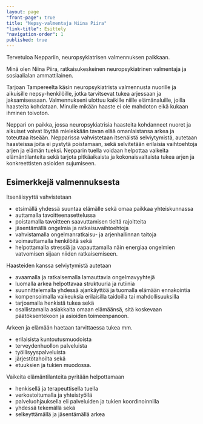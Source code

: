 ```yaml
---
layout: page
"front-page": true
title: "Nepsy-valmentaja Niina Piira"
"link-title": Esittely
"navigation-order": 1
published: true
---
```


Tervetuloa Neppariin, neuropsykiatrisen valmennuksen paikkaan.

Minä olen Niina Piira, ratkaisukeskeinen neuropsykiatrinen valmentaja ja sosiaalialan ammattilainen.

Tarjoan Tampereelta käsin neuropsykiatrista valmennusta nuorille ja aikuisille nepsy-henkilöille, jotka tarvitsevat tukea arjessaan ja jaksamisessaan. Valmennukseni ulottuu kaikille niille elämänaluille, joilla haasteita kohdataan. Minulle mikään haaste ei ole mahdoton eikä kukaan ihminen toivoton.

Neppari on paikka, jossa neuropsykiatrisia haasteita kohdanneet nuoret ja aikuiset voivat löytää mielekkään tavan elää omanlaistansa arkea ja toteuttaa itseään. Nepparissa vahvistetaan itsenäistä selviytymistä, autetaan haasteissa joita ei pystytä poistamaan, sekä selvitetään erilaisia vaihtoehtoja arjen ja elämän tueksi. Nepparin tuella voidaan helpottaa vaikeita elämäntilanteita sekä tarjota pitkäaikaista ja kokonaisvaltaista tukea arjen ja konkreettisten asioiden sujumiseen.

## Esimerkkejä valmennuksesta

Itsenäisyyttä vahvistetaan

* etsimällä yhdessä suuntaa elämälle sekä omaa paikkaa yhteiskunnassa
* auttamalla tavoitteenasettelussa
* poistamalla tavoitteen saavuttamisen tieltä rajoitteita
* jäsentämällä ongelmia ja ratkaisuvaihtoehtoja
* vahvistamalla ongelmanratkaisu- ja arjenhallinnan taitoja
* voimauttamalla henkilöitä sekä
* helpottamalla stressiä ja vapauttamalla näin energiaa ongelmien vatvomisen sijaan niiden ratkaisemiseen.

Haasteiden kanssa selviytymistä autetaan

* avaamalla ja ratkaisemalla lamauttavia ongelmavyyhtejä
* luomalla arkea helpottavaa struktuuria ja rutiinia
* suunnittelemalla yhdessä ajankäyttöä ja tuomalla elämään ennakointia
* kompensoimalla vaikeuksia erilaisilla taidoilla tai mahdollisuuksilla
* tarjoamalla henkistä tukea sekä
* osallistamalla asiakkaita omaan elämäänsä, sitä koskevaan päätöksentekoon ja asioiden toimeenpanoon.

Arkeen ja elämään haetaan tarvittaessa tukea mm.

* erilaisista kuntoutusmuodoista
* terveydenhuollon palveluista
* työllisyyspalveluista
* järjestötahoilta sekä
* etuuksien ja tukien muodossa.

Vaikeita elämäntilanteita pyritään helpottamaan
* henkisellä ja terapeuttisella tuella
* verkostoitumalla ja yhteistyöllä
* palveluohjauksella eli palveluiden ja tukien koordinoinnilla
* yhdessä tekemällä sekä
* selkeyttämällä ja jäsentämällä arkea